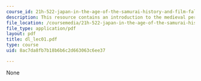 ```yaml
---
course_id: 21h-522-japan-in-the-age-of-the-samurai-history-and-film-fall-2006
description: This resource contains an introduction to the medieval period.
file_location: /coursemedia/21h-522-japan-in-the-age-of-the-samurai-history-and-film-fall-2006/8ac7da8fb7b18b6b6c2d663063c6ee37_dl_lec01.pdf
file_type: application/pdf
layout: pdf
title: dl_lec01.pdf
type: course
uid: 8ac7da8fb7b18b6b6c2d663063c6ee37

---
```

None